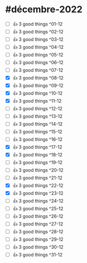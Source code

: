 # #décembre-2022
- [ ] 👍 3 good things ^01-12
- [ ] 👍 3 good things ^02-12
- [ ] 👍 3 good things ^03-12
- [ ] 👍 3 good things ^04-12
- [ ] 👍 3 good things ^05-12
- [ ] 👍 3 good things ^06-12
- [ ] 👍 3 good things ^07-12
- [x] 👍 3 good things ^08-12
- [x] 👍 3 good things ^09-12
- [x] 👍 3 good things ^10-12
- [x] 👍 3 good things ^11-12
- [ ] 👍 3 good things ^12-12
- [ ] 👍 3 good things ^13-12
- [ ] 👍 3 good things ^14-12
- [ ] 👍 3 good things ^15-12
- [ ] 👍 3 good things ^16-12
- [x] 👍 3 good things ^17-12
- [x] 👍 3 good things ^18-12
- [ ] 👍 3 good things ^19-12
- [ ] 👍 3 good things ^20-12
- [ ] 👍 3 good things ^21-12
- [x] 👍 3 good things ^22-12
- [x] 👍 3 good things ^23-12
- [ ] 👍 3 good things ^24-12
- [ ] 👍 3 good things ^25-12
- [ ] 👍 3 good things ^26-12
- [ ] 👍 3 good things ^27-12
- [ ] 👍 3 good things ^28-12
- [ ] 👍 3 good things ^29-12
- [ ] 👍 3 good things ^30-12
- [ ] 👍 3 good things ^31-12